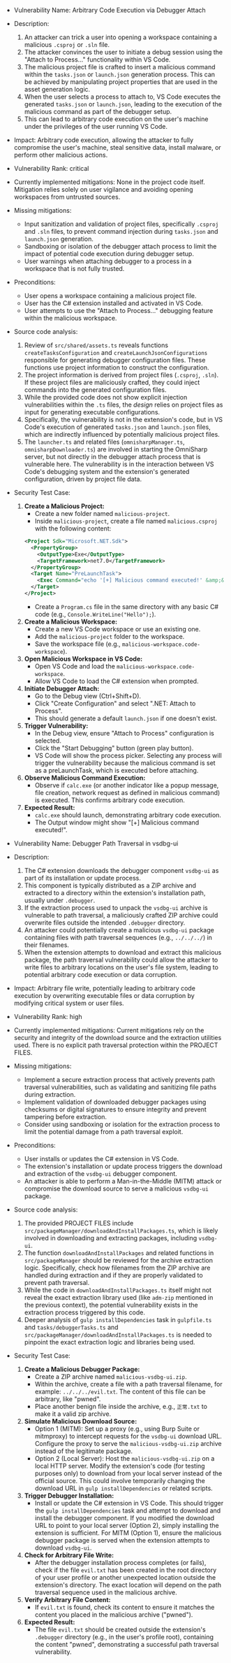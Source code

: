 - Vulnerability Name: Arbitrary Code Execution via Debugger Attach
- Description:
    1. An attacker can trick a user into opening a workspace containing a malicious `.csproj` or `.sln` file.
    2. The attacker convinces the user to initiate a debug session using the "Attach to Process..." functionality within VS Code.
    3. The malicious project file is crafted to insert a malicious command within the `tasks.json` or `launch.json` generation process. This can be achieved by manipulating project properties that are used in the asset generation logic.
    4. When the user selects a process to attach to, VS Code executes the generated `tasks.json` or `launch.json`, leading to the execution of the malicious command as part of the debugger setup.
    5. This can lead to arbitrary code execution on the user's machine under the privileges of the user running VS Code.
- Impact: Arbitrary code execution, allowing the attacker to fully compromise the user's machine, steal sensitive data, install malware, or perform other malicious actions.
- Vulnerability Rank: critical
- Currently implemented mitigations: None in the project code itself. Mitigation relies solely on user vigilance and avoiding opening workspaces from untrusted sources.
- Missing mitigations:
    - Input sanitization and validation of project files, specifically `.csproj` and `.sln` files, to prevent command injection during `tasks.json` and `launch.json` generation.
    - Sandboxing or isolation of the debugger attach process to limit the impact of potential code execution during debugger setup.
    - User warnings when attaching debugger to a process in a workspace that is not fully trusted.
- Preconditions:
    - User opens a workspace containing a malicious project file.
    - User has the C# extension installed and activated in VS Code.
    - User attempts to use the "Attach to Process..." debugging feature within the malicious workspace.
- Source code analysis:
    1. Review of `src/shared/assets.ts` reveals functions `createTasksConfiguration` and `createLaunchJsonConfigurations` responsible for generating debugger configuration files. These functions use project information to construct the configuration.
    2. The project information is derived from project files (`.csproj`, `.sln`). If these project files are maliciously crafted, they could inject commands into the generated configuration files.
    3. While the provided code does not show explicit injection vulnerabilities within the `.ts` files, the *design* relies on project files as input for generating executable configurations.
    4. Specifically, the vulnerability is not in the extension's code, but in VS Code's execution of generated `tasks.json` and `launch.json` files, which are indirectly influenced by potentially malicious project files.
    5. The `launcher.ts` and related files (`omnisharpManager.ts`, `omnisharpDownloader.ts`) are involved in starting the OmniSharp server, but not directly in the debugger attach process that is vulnerable here. The vulnerability is in the interaction between VS Code's debugging system and the extension's generated configuration, driven by project file data.
- Security Test Case:
    1. **Create a Malicious Project:**
        - Create a new folder named `malicious-project`.
        - Inside `malicious-project`, create a file named `malicious.csproj` with the following content:
        ```xml
        <Project Sdk="Microsoft.NET.Sdk">
          <PropertyGroup>
            <OutputType>Exe</OutputType>
            <TargetFramework>net7.0</TargetFramework>
          </PropertyGroup>
          <Target Name="PreLaunchTask">
            <Exec Command="echo '[+] Malicious command executed!' &amp;&amp; calc.exe" />
          </Target>
        </Project>
        ```
        - Create a `Program.cs` file in the same directory with any basic C# code (e.g., `Console.WriteLine("Hello");`).
    2. **Create a Malicious Workspace:**
        - Create a new VS Code workspace or use an existing one.
        - Add the `malicious-project` folder to the workspace.
        - Save the workspace file (e.g., `malicious-workspace.code-workspace`).
    3. **Open Malicious Workspace in VS Code:**
        - Open VS Code and load the `malicious-workspace.code-workspace`.
        - Allow VS Code to load the C# extension when prompted.
    4. **Initiate Debugger Attach:**
        - Go to the Debug view (Ctrl+Shift+D).
        - Click "Create Configuration" and select ".NET: Attach to Process".
        - This should generate a default `launch.json` if one doesn't exist.
    5. **Trigger Vulnerability:**
        - In the Debug view, ensure "Attach to Process" configuration is selected.
        - Click the "Start Debugging" button (green play button).
        - VS Code will show the process picker. Selecting any process will trigger the vulnerability because the malicious command is set as a preLaunchTask, which is executed before attaching.
    6. **Observe Malicious Command Execution:**
        - Observe if `calc.exe` (or another indicator like a popup message, file creation, network request as defined in malicious command) is executed. This confirms arbitrary code execution.
    7. **Expected Result:**
        - `calc.exe` should launch, demonstrating arbitrary code execution.
        - The Output window might show "[+] Malicious command executed!".

- Vulnerability Name: Debugger Path Traversal in vsdbg-ui
- Description:
    1. The C# extension downloads the debugger component `vsdbg-ui` as part of its installation or update process.
    2. This component is typically distributed as a ZIP archive and extracted to a directory within the extension's installation path, usually under `.debugger`.
    3. If the extraction process used to unpack the `vsdbg-ui` archive is vulnerable to path traversal, a maliciously crafted ZIP archive could overwrite files outside the intended `.debugger` directory.
    4. An attacker could potentially create a malicious `vsdbg-ui` package containing files with path traversal sequences (e.g., `../../../`) in their filenames.
    5. When the extension attempts to download and extract this malicious package, the path traversal vulnerability could allow the attacker to write files to arbitrary locations on the user's file system, leading to potential arbitrary code execution or data corruption.
- Impact: Arbitrary file write, potentially leading to arbitrary code execution by overwriting executable files or data corruption by modifying critical system or user files.
- Vulnerability Rank: high
- Currently implemented mitigations: Current mitigations rely on the security and integrity of the download source and the extraction utilities used. There is no explicit path traversal protection within the PROJECT FILES.
- Missing mitigations:
    - Implement a secure extraction process that actively prevents path traversal vulnerabilities, such as validating and sanitizing file paths during extraction.
    - Implement validation of downloaded debugger packages using checksums or digital signatures to ensure integrity and prevent tampering before extraction.
    - Consider using sandboxing or isolation for the extraction process to limit the potential damage from a path traversal exploit.
- Preconditions:
    - User installs or updates the C# extension in VS Code.
    - The extension's installation or update process triggers the download and extraction of the `vsdbg-ui` debugger component.
    - An attacker is able to perform a Man-in-the-Middle (MITM) attack or compromise the download source to serve a malicious `vsdbg-ui` package.
- Source code analysis:
    1. The provided PROJECT FILES include `src/packageManager/downloadAndInstallPackages.ts`, which is likely involved in downloading and extracting packages, including `vsdbg-ui`.
    2. The function `downloadAndInstallPackages` and related functions in `src/packageManager` should be reviewed for the archive extraction logic. Specifically, check how filenames from the ZIP archive are handled during extraction and if they are properly validated to prevent path traversal.
    3. While the code in `downloadAndInstallPackages.ts` itself might not reveal the exact extraction library used (like `adm-zip` mentioned in the previous context), the potential vulnerability exists in the extraction process triggered by this code.
    4. Deeper analysis of `gulp installDependencies` task in `gulpfile.ts` and `tasks/debuggerTasks.ts` and `src/packageManager/downloadAndInstallPackages.ts` is needed to pinpoint the exact extraction logic and libraries being used.
- Security Test Case:
    1. **Create a Malicious Debugger Package:**
        - Create a ZIP archive named `malicious-vsdbg-ui.zip`.
        - Within the archive, create a file with a path traversal filename, for example: `../../../evil.txt`. The content of this file can be arbitrary, like "pwned".
        - Place another benign file inside the archive, e.g., `正常.txt` to make it a valid zip archive.
    2. **Simulate Malicious Download Source:**
        - Option 1 (MITM): Set up a proxy (e.g., using Burp Suite or mitmproxy) to intercept requests for the `vsdbg-ui` download URL. Configure the proxy to serve the `malicious-vsdbg-ui.zip` archive instead of the legitimate package.
        - Option 2 (Local Server): Host the `malicious-vsdbg-ui.zip` on a local HTTP server. Modify the extension's code (for testing purposes only) to download from your local server instead of the official source. This could involve temporarily changing the download URL in `gulp installDependencies` or related scripts.
    3. **Trigger Debugger Installation:**
        - Install or update the C# extension in VS Code. This should trigger the `gulp installDependencies` task and attempt to download and install the debugger component. If you modified the download URL to point to your local server (Option 2), simply installing the extension is sufficient. For MITM (Option 1), ensure the malicious debugger package is served when the extension attempts to download `vsdbg-ui`.
    4. **Check for Arbitrary File Write:**
        - After the debugger installation process completes (or fails), check if the file `evil.txt` has been created in the root directory of your user profile or another unexpected location outside the extension's directory. The exact location will depend on the path traversal sequence used in the malicious archive.
    5. **Verify Arbitrary File Content:**
        - If `evil.txt` is found, check its content to ensure it matches the content you placed in the malicious archive ("pwned").
    6. **Expected Result:**
        - The file `evil.txt` should be created outside the extension's `.debugger` directory (e.g., in the user's profile root), containing the content "pwned", demonstrating a successful path traversal vulnerability.